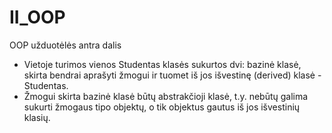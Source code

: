 # II_OOP
OOP užduotėlės antra dalis


* Vietoje turimos vienos Studentas klasės sukurtos dvi: bazinė klasė, skirta bendrai aprašyti žmogui ir tuomet iš jos išvestinę (derived) klasė - Studentas.
* Žmogui skirta bazinė klasė būtų abstrakčioji klasė, t.y. nebūtų galima sukurti žmogaus tipo objektų, o tik objektus gautus iš jos išvestinių klasių.
